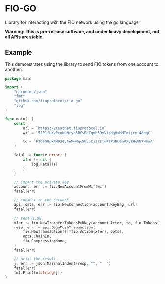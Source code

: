 # FIO-GO

Library for interacting with the FIO network using the go language.

**Warning: This is pre-release software, and under heavy development, not all APIs are stable.**

## Example

This demonstrates using the library to send FIO tokens from one account to another:

```go
package main

import (
	"encoding/json"
	"fmt"
	"github.com/fioprotocol/fio-go"
	"log"
)

func main() {
	const (
		url = `https://testnet.fioprotocol.io`
		wif = `5JP1fUXwPxuKuNryh5BEsFhZqnh59yVtpHqHxMMTmtjcni48bqC`

		to = `FIO6G9pXXM92Gy5eMwNquGULoCj3ZStwPLPdEb9mVXyEHqWN7HSuA`
	)

	fatal := func(e error) {
		if e != nil {
			log.Fatal(e)
		}
	}

	// import the private key
	account, err := fio.NewAccountFromWif(wif)
	fatal(err)

	// connect to the network
	api, opts, err := fio.NewConnection(account.KeyBag, url)
	fatal(err)

	// send ᵮ1.00
	xfer := fio.NewTransferTokensPubKey(account.Actor, to, fio.Tokens(1.0))
	resp, err := api.SignPushTransaction(
		fio.NewTransaction([]*fio.Action{xfer}, opts),
		opts.ChainID,
		fio.CompressionNone,
	)
	fatal(err)

	// print the result
	j, err := json.MarshalIndent(resp, "", "  ")
	fatal(err)
	fmt.Println(string(j))
}
```
